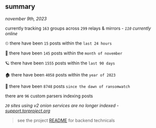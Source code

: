 
## summary
_november 9th, 2023_

currently tracking `163` groups across `299` relays & mirrors - _`110` currently online_

⏲ there have been `15` posts within the `last 24 hours`

🦈 there have been `145` posts within the `month of november`

🪐 there have been `1555` posts within the `last 90 days`

🏚 there have been `4058` posts within the `year of 2023`

🦕 there have been `8748` posts `since the dawn of ransomwatch`

there are `96` custom parsers indexing posts

_`20` sites using v2 onion services are no longer indexed - [support.torproject.org](https://support.torproject.org/onionservices/v2-deprecation/)_

> see the project [README](https://github.com/joshhighet/ransomwatch#ransomwatch--) for backend technicals
